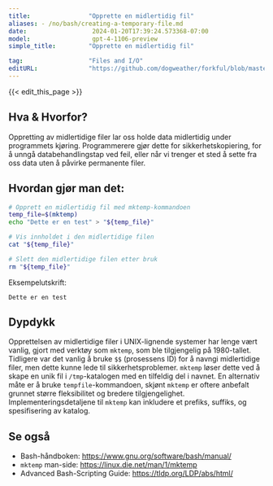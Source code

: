 ```yaml
---
title:                "Opprette en midlertidig fil"
aliases: - /no/bash/creating-a-temporary-file.md
date:                  2024-01-20T17:39:24.573368-07:00
model:                 gpt-4-1106-preview
simple_title:         "Opprette en midlertidig fil"

tag:                  "Files and I/O"
editURL:              "https://github.com/dogweather/forkful/blob/master/content/no/bash/creating-a-temporary-file.md"
---
```


{{< edit_this_page >}}

## Hva & Hvorfor?
Oppretting av midlertidige filer lar oss holde data midlertidig under programmets kjøring. Programmerere gjør dette for sikkerhetskopiering, for å unngå databehandlingstap ved feil, eller når vi trenger et sted å sette fra oss data uten å påvirke permanente filer.

## Hvordan gjør man det:
```Bash
# Opprett en midlertidig fil med mktemp-kommandoen
temp_file=$(mktemp)
echo "Dette er en test" > "${temp_file}"

# Vis innholdet i den midlertidige filen
cat "${temp_file}"

# Slett den midlertidige filen etter bruk
rm "${temp_file}"
```
Eksempelutskrift:
```
Dette er en test
```

## Dypdykk
Opprettelsen av midlertidige filer i UNIX-lignende systemer har lenge vært vanlig, gjort med verktøy som `mktemp`, som ble tilgjengelig på 1980-tallet. Tidligere var det vanlig å bruke `$$` (prosessens ID) for å navngi midlertidige filer, men dette kunne lede til sikkerhetsproblemer. `mktemp` løser dette ved å skape en unik fil i `/tmp`-katalogen med en tilfeldig del i navnet. En alternativ måte er å bruke `tempfile`-kommandoen, skjønt `mktemp` er oftere anbefalt grunnet større fleksibilitet og bredere tilgjengelighet. Implementeringsdetaljene til `mktemp` kan inkludere et prefiks, suffiks, og spesifisering av katalog.

## Se også
- Bash-håndboken: https://www.gnu.org/software/bash/manual/
- `mktemp` man-side: https://linux.die.net/man/1/mktemp
- Advanced Bash-Scripting Guide: https://tldp.org/LDP/abs/html/
